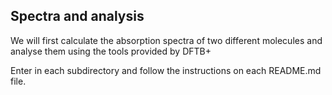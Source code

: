 ## Spectra and analysis

We will first calculate the absorption spectra of two different molecules and
analyse them using the tools provided by DFTB+

Enter in each subdirectory and follow the instructions on each README.md file.
